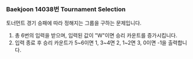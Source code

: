 ### Baekjoon 14038번 Tournament Selection

토너먼트 경기 승패에 따라 정해지는 그룹을 구하는 문제입니다.

1. 총 6번의 입력을 받으며, 입력된 값이 "W"이면 승리 카운트를 증가시킵니다.
2. 입력 종료 후 승리 카운트가 5~6이면 1, 3~4면 2, 1~2면 3, 0이면 -1을 출력합니다.